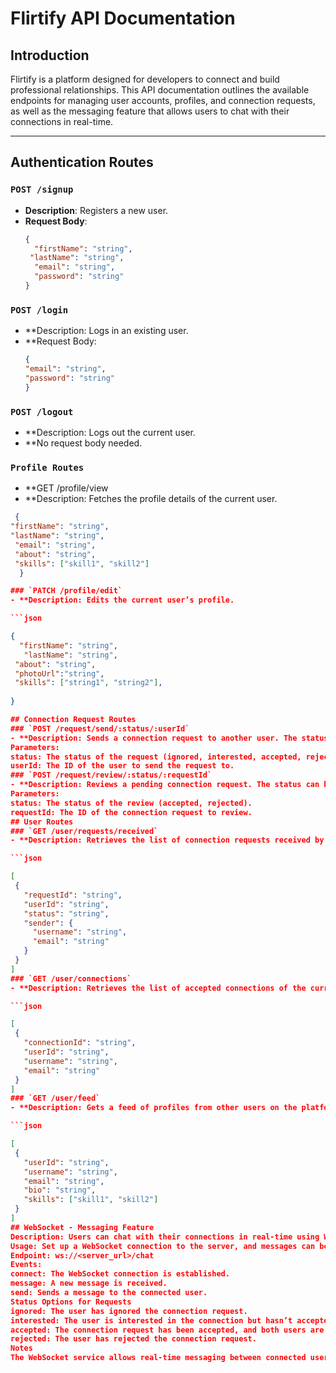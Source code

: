 # Flirtify API Documentation

## Introduction
Flirtify is a platform designed for developers to connect and build professional relationships. This API documentation outlines the available endpoints for managing user accounts, profiles, and connection requests, as well as the messaging feature that allows users to chat with their connections in real-time.

---

## Authentication Routes

### `POST /signup`
- **Description**: Registers a new user.
- **Request Body**:
  ```json
  {
    "firstName": "string",
   "lastName": "string",
    "email": "string",
    "password": "string"
  }

### `POST /login`
- **Description: Logs in an existing user.
- **Request Body:
  ```json
  {
  "email": "string",
  "password": "string"
  }

### `POST /logout`
- **Description: Logs out the current user.
- **No request body needed.

### `Profile Routes`
- **GET /profile/view
- **Description: Fetches the profile details of the current user.

 ```json
  {
 "firstName": "string",
 "lastName": "string",
  "email": "string",
  "about": "string",
  "skills": ["skill1", "skill2"]
   }

### `PATCH /profile/edit`
- **Description: Edits the current user’s profile.

 ```json

{
   "firstName": "string",
    "lastName": "string",
  "about": "string",
  "photoUrl":"string",
  "skills": ["string1", "string2"],
  
}

## Connection Request Routes
### `POST /request/send/:status/:userId`
- **Description: Sends a connection request to another user. The status can be ignored, interested, accepted, or rejected.
Parameters:
status: The status of the request (ignored, interested, accepted, rejected).
userId: The ID of the user to send the request to.
### `POST /request/review/:status/:requestId`
- **Description: Reviews a pending connection request. The status can be accepted or rejected.
Parameters:
status: The status of the review (accepted, rejected).
requestId: The ID of the connection request to review.
## User Routes
### `GET /user/requests/received`
- **Description: Retrieves the list of connection requests received by the current user.

 ```json

[
  {
    "requestId": "string",
    "userId": "string",
    "status": "string",
    "sender": {
      "username": "string",
      "email": "string"
    }
  }
]
### `GET /user/connections`
- **Description: Retrieves the list of accepted connections of the current user.

 ```json

[
  {
    "connectionId": "string",
    "userId": "string",
    "username": "string",
    "email": "string"
  }
]
### `GET /user/feed`
- **Description: Gets a feed of profiles from other users on the platform.

 ```json

[
  {
    "userId": "string",
    "username": "string",
    "email": "string",
    "bio": "string",
    "skills": ["skill1", "skill2"]
  }
]
## WebSocket - Messaging Feature
Description: Users can chat with their connections in real-time using WebSockets. Once two users have accepted each other’s connection request, they can send messages back and forth in real-time.
Usage: Set up a WebSocket connection to the server, and messages can be sent/received between connected users.
Endpoint: ws://<server_url>/chat
Events:
connect: The WebSocket connection is established.
message: A new message is received.
send: Sends a message to the connected user.
Status Options for Requests
ignored: The user has ignored the connection request.
interested: The user is interested in the connection but hasn’t accepted yet.
accepted: The connection request has been accepted, and both users are now connected.
rejected: The user has rejected the connection request.
Notes
The WebSocket service allows real-time messaging between connected users. Ensure the WebSocket server is properly configured and users are connected before attempting to send or receive messages.


